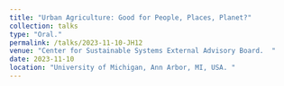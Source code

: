 ```yaml
---
title: "Urban Agriculture: Good for People, Places, Planet?"
collection: talks
type: "Oral."
permalink: /talks/2023-11-10-JH12
venue: "Center for Sustainable Systems External Advisory Board.  "
date: 2023-11-10
location: "University of Michigan, Ann Arbor, MI, USA. "
---
```

